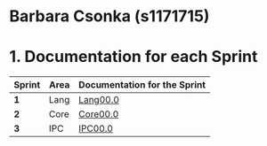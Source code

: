 **Barbara Csonka** (s1171715)
===============================

# 1. Documentation for each Sprint


|Sprint  | Area | Documentation for the Sprint |
|--------|------|------------------------------|
| **1**  | Lang | [Lang00.0](sp1)              |
| **2**  | Core | [Core00.0](sp2)              |																				
| **3**  | IPC  | [IPC00.0](sp3)               |																	
